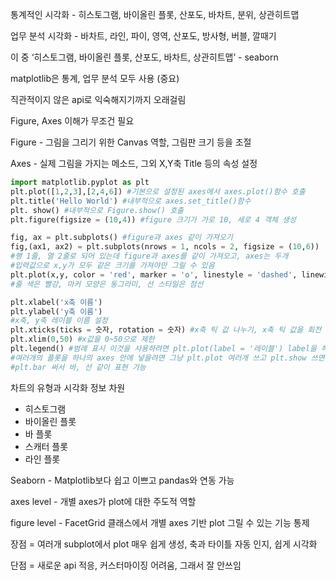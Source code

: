 통계적인 시각화 - 히스토그램, 바이올린 플롯, 산포도, 바차트, 분위, 상관히트맵

업무 분석 시각화 - 바차트, 라인, 파이, 영역, 산포도, 방사형, 버블, 깔때기

이 중 ‘히스토그램, 바이올린 플롯, 산포도, 바차트, 상관히트맵’ - seaborn

matplotlib은 통계, 업무 분석 모두 사용 (중요)

직관적이지 않은 api로 익숙해지기까지 오래걸림

Figure, Axes 이해가 무조건 필요

Figure - 그림을 그리기 위한 Canvas 역할, 그림판 크기 등을 조절

Axes - 실제 그림을 가지는 메소드, 그외 X,Y축 Title 등의 속성 설정

```python
import matplotlib.pyplot as plt
plt.plot([1,2,3],[2,4,6]) #기본으로 설정된 axes에서 axes.plot()함수 호출
plt.title('Hello World') #내부적으로 axes.set_title()함수
plt. show() #내부적으로 Figure.show() 호출
plt.figure(figsize = (10,4)) #figure 크기가 가로 10, 세로 4 객체 생성

```

```python
fig, ax = plt.subplots() #figure과 axes 같이 가져오기
fig,(ax1, ax2) = plt.subplots(nrows = 1, ncols = 2, figsize = (10,6))
#행 1줄, 열 2줄로 되어 있는데 figure과 axes를 같이 가져오고, axes는 두개
#입력값으로 x,y가 모두 같은 크기를 가져야만 그릴 수 있음
plt.plot(x,y, color = 'red', marker = 'o', linestyle = 'dashed', linewidth = 2, markersize = 12)
#줄 색은 빨강, 마커 모양은 동그라미, 선 스타일은 점선
```

```python
plt.xlabel('x축 이름')
plt.ylabel('y축 이름')
#x축, y축 레이블 이름 설정
plt.xticks(ticks = 숫자, rotation = 숫자) #x축 틱 값 나누기, x축 틱 값을 회전
plt.xlim(0,50) #x값을 0~50으로 제한
plt.legend() #범례 표시 이것을 사용하려면 plt.plot(label = '레이블') label을 해줘야 함
#여러개의 플롯을 하나의 axes 안에 넣을려면 그냥 plt.plot 여러개 쓰고 plt.show 쓰면 됨
#plt.bar 써서 바, 선 같이 표현 가능
```

차트의 유형과 시각화 정보 차원

- 히스토그램
- 바이올린 플롯
- 바 플롯
- 스캐터 플롯
- 라인 플롯

Seaborn - Matplotlib보다 쉽고 이쁘고 pandas와 연동 가능

axes level - 개별 axes가 plot에 대한 주도적 역할

figure level - FacetGrid 클래스에서 개별 axes 기반 plot 그릴 수 있는 기능 통제

장점 = 여러개 subplot에서 plot 매우 쉽게 생성, 축과 타이틀 자동 인지, 쉽게 시각화

단점 = 새로운 api 적응, 커스터마이징 어려움, 그래서 잘 안쓰임
